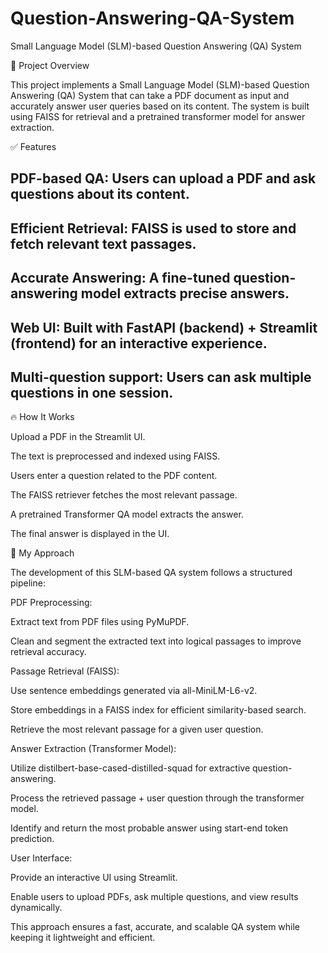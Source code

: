 # Question-Answering-QA-System
Small Language Model (SLM)-based Question Answering (QA) System

🚀 Project Overview

This project implements a Small Language Model (SLM)-based Question Answering (QA) System that can take a PDF document as input and accurately answer user queries based on its content. The system is built using FAISS for retrieval and a pretrained transformer model for answer extraction.

✅ Features

## PDF-based QA: Users can upload a PDF and ask questions about its content.

## Efficient Retrieval: FAISS is used to store and fetch relevant text passages.

## Accurate Answering: A fine-tuned question-answering model extracts precise answers.

## Web UI: Built with FastAPI (backend) + Streamlit (frontend) for an interactive experience.

## Multi-question support: Users can ask multiple questions in one session.

🔥 How It Works

Upload a PDF in the Streamlit UI.

The text is preprocessed and indexed using FAISS.

Users enter a question related to the PDF content.

The FAISS retriever fetches the most relevant passage.

A pretrained Transformer QA model extracts the answer.

The final answer is displayed in the UI.

📖 My Approach

The development of this SLM-based QA system follows a structured pipeline:

PDF Preprocessing:

Extract text from PDF files using PyMuPDF.

Clean and segment the extracted text into logical passages to improve retrieval accuracy.

Passage Retrieval (FAISS):

Use sentence embeddings generated via all-MiniLM-L6-v2.

Store embeddings in a FAISS index for efficient similarity-based search.

Retrieve the most relevant passage for a given user question.

Answer Extraction (Transformer Model):

Utilize distilbert-base-cased-distilled-squad for extractive question-answering.

Process the retrieved passage + user question through the transformer model.

Identify and return the most probable answer using start-end token prediction.

User Interface:

Provide an interactive UI using Streamlit.

Enable users to upload PDFs, ask multiple questions, and view results dynamically.

This approach ensures a fast, accurate, and scalable QA system while keeping it lightweight and efficient.
